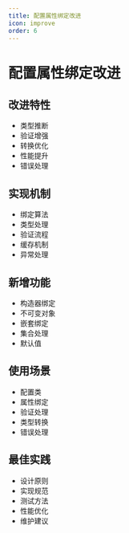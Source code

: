 ```yaml
---
title: 配置属性绑定改进
icon: improve
order: 6
---
```


# 配置属性绑定改进

## 改进特性
- 类型推断
- 验证增强
- 转换优化
- 性能提升
- 错误处理

## 实现机制
- 绑定算法
- 类型处理
- 验证流程
- 缓存机制
- 异常处理

## 新增功能
- 构造器绑定
- 不可变对象
- 嵌套绑定
- 集合处理
- 默认值

## 使用场景
- 配置类
- 属性绑定
- 验证处理
- 类型转换
- 错误处理

## 最佳实践
- 设计原则
- 实现规范
- 测试方法
- 性能优化
- 维护建议
